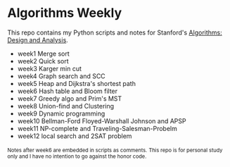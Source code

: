 Algorithms Weekly
=========
This repo contains my Python scripts and notes for Stanford's [Algorithms: Design and Analysis](https://www.coursera.org/course/algo).

+ week1 Merge sort 
+ week2 Quick sort
+ week3 Karger min cut
+ week4 Graph search and SCC
+ week5 Heap and Dijkstra's shortest path 	
+ week6 Hash table and Bloom filter
+ week7 Greedy algo and Prim's MST
+ week8 Union-find and Clustering
+ week9 Dynamic programming
+ week10 Bellman-Ford Floyed-Warshall Johnson and APSP
+ week11 NP-complete and Traveling-Salesman-Probelm
+ week12 local search and 2SAT problem

<small>Notes after week6 are embedded in scripts as comments.</small>
<small>This repo is for personal study only and I have no intention to go against the honor code.</small> 
